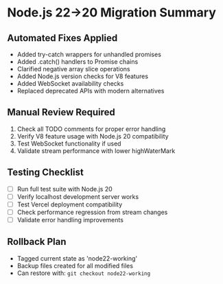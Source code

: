 # Node.js 22→20 Migration Summary

## Automated Fixes Applied
- Added try-catch wrappers for unhandled promises
- Added .catch() handlers to Promise chains
- Clarified negative array slice operations
- Added Node.js version checks for V8 features
- Added WebSocket availability checks
- Replaced deprecated APIs with modern alternatives

## Manual Review Required
1. Check all TODO comments for proper error handling
2. Verify V8 feature usage with Node.js 20 compatibility
3. Test WebSocket functionality if used
4. Validate stream performance with lower highWaterMark

## Testing Checklist
- [ ] Run full test suite with Node.js 20
- [ ] Verify localhost development server works
- [ ] Test Vercel deployment compatibility
- [ ] Check performance regression from stream changes
- [ ] Validate error handling improvements

## Rollback Plan
- Tagged current state as 'node22-working'
- Backup files created for all modified files
- Can restore with: `git checkout node22-working`
